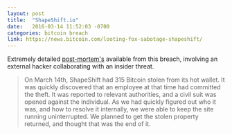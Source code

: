 ```yaml
---
layout: post
title:  "ShapeShift.io"
date:   2016-03-14 11:52:03 -0700
categories: bitcoin breach
link: https://news.bitcoin.com/looting-fox-sabotage-shapeshift/
---
```

Extremely detailed [post-mortem's][1] available from this breach, involving an external hacker collaborating with an insider threat. 

> On March 14th, ShapeShift had 315 Bitcoin stolen from its hot wallet. It was quickly discovered that an employee at that time had committed the theft. It was reported to relevant authorities, and a civil suit was opened against the individual. As we had quickly figured out who it was, and how to resolve it internally, we were able to keep the site running uninterrupted. We planned to get the stolen property returned, and thought that was the end of it.

[1]: https://www.scribd.com/doc/309591980/ShapeShift-Postmortem
